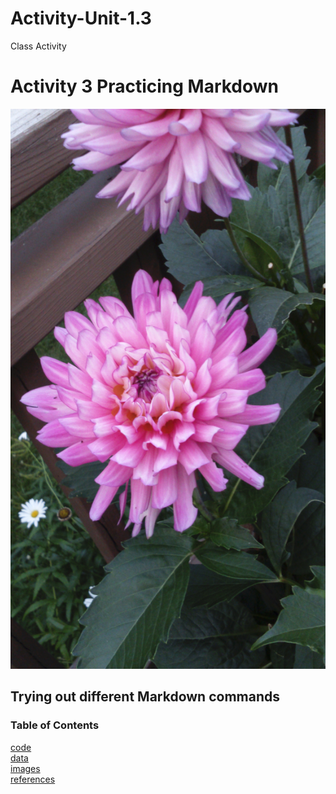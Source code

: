 # Activity-Unit-1.3
Class Activity

# Activity 3 Practicing Markdown
![Flowers](images/DSC_0003.jpg)

## Trying out different Markdown commands
### Table of Contents

[code](code) <br>
[data](data) <br>
[images](images) <br>
[references](references)<br>

